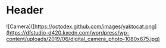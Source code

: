 # Header

![Camera]([https://octodex.github.com/images/yaktocat.png](https://dfstudio-d420.kxcdn.com/wordpress/wp-content/uploads/2019/06/digital_camera_photo-1080x675.jpg)
